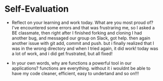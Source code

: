 # Self-Evaluation

- Reflect on your learning and work today. What are you most proud of?
I've encountered some errors and that was frustraring me, so I asked a BE classmate, then right after I finished forking and cloning I had another bug, and messaged our group on Slack, got help. then again another issue with git add, commit and push. but i finally realized that I was in the wrong directory and when I tried again, it did work! 
today was a lot of work, and i did get frustrated, but all fixed! 


- In your own words, why are functions a powerful tool in our applications?
functions are everything. without it i wouldnt be able to have my code cleaner, efficient, easy to undertand and so on!!! 

